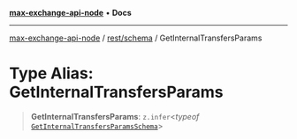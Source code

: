 [**max-exchange-api-node**](../../../README.md) • **Docs**

***

[max-exchange-api-node](../../../modules.md) / [rest/schema](../README.md) / GetInternalTransfersParams

# Type Alias: GetInternalTransfersParams

> **GetInternalTransfersParams**: `z.infer`\<*typeof* [`GetInternalTransfersParamsSchema`](../variables/GetInternalTransfersParamsSchema.md)\>
